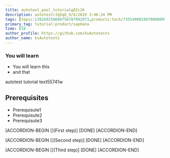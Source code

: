 ```yaml
---
title: autotest_pool_tutorialg8Ic26
description: autotestrJq5qQ_9/4/2019 3:46:24 PM
tags: [topic:139269250608756787992873,products:tech/73554900100700000996,tutorial:experience/advanced]
primary_tag: tutorial:product/sapHana
time: 818
author_profile: https://github.com/ksAutotests
author_name: ksAutotests
---
```

### You will learn
- You will learn this
- and that

autotest tutorial text55741w

## Prerequisites
- Prerequisute1
- Prerequisute2
- Prerequisute3

[ACCORDION-BEGIN [](First step)]
[DONE]
[ACCORDION-END]

[ACCORDION-BEGIN [](Second step)]
[DONE]
[ACCORDION-END]

[ACCORDION-BEGIN [](Third step)]
[DONE]
[ACCORDION-END]

